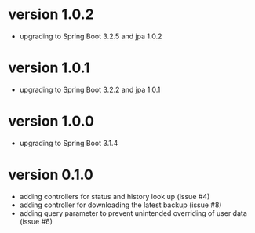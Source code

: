 # version 1.0.2
- upgrading to Spring Boot 3.2.5 and jpa 1.0.2

# version 1.0.1
- upgrading to Spring Boot 3.2.2 and jpa 1.0.1

# version 1.0.0
- upgrading to Spring Boot 3.1.4

# version 0.1.0
- adding controllers for status and history look up (issue #4)
- adding controller for downloading the latest backup (issue #8)
- adding query parameter to prevent unintended overriding of user data (issue #6)
